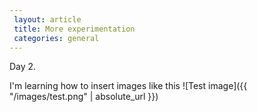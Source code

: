 ```yaml
---		
 layout: article
 title: More experimentation
 categories: general 
---		
```


Day 2.

I'm learning how to insert images like this ![Test image]({{ "/images/test.png" | absolute_url }})
